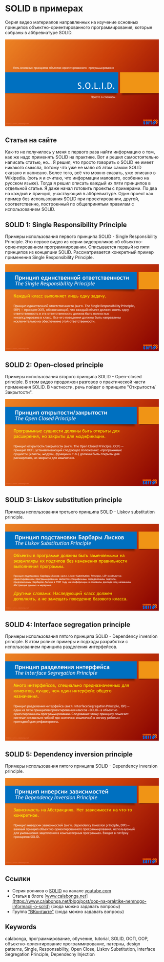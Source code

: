 # SOLID в примерах #
Серия видео материалов направленных на изучение основных принципов объектно-ориентированного программирования, которые собраны в аббревиатуре SOLID.

![Intro](https://github.com/Calabonga/SOLID/blob/master/Powerpoint/intro.png)

## Статья на сайте ##
Как-то не получилось у меня с первого раза найти информацию о том, как же надо применять SOLID на практике. Вот и решил самостоятельно написать статью, но... Я решил, что просто говорить о SOLID не имеет никакого смысла, потому что уже не мало об этом самом SOLID сказано и написано. Более того, всё что можно сказать, уже описано в Wikipedia. (хоть я и считаю, что информации маловато, особенно на русском языке).
Тогда я решил описать каждый их пяти принципов в отдельной статье. Я даже начал готовить проекты с примерами. По два на каждый и принцип, участвующий в аббревиатуре. Один проект как пример без использования SOLID при проектировании, другой, соответственно, построенный по общепринятым правилам c использованием SOLID.

## SOLID 1: Single Responsibility Principle ##
Примеры использования первого принципа SOLID - Single Responsibility Principle. Это первое видео из серии видеороликов об объектно-ориентированном программировании. Описывается первый из пяти принципов из концепции SOLID. Рассматривается конкретный пример применения Single Responsibility Principle.

![Single Responsibility Principle](https://github.com/Calabonga/SOLID/blob/master/Powerpoint/1.png)

## SOLID 2: Open–closed principle ##
Примеры использования второго принципа SOLID - Open–closed principle. В этом видео продолжен разговор о практической части применения SOLID. В частности, речь пойдет о принципе "Открытости/Закрытости".

![Open–closed principle](https://github.com/Calabonga/SOLID/blob/master/Powerpoint/2.png)

## SOLID 3: Liskov substitution principle ##
Примеры использования третьего принципа SOLID - Liskov substitution principle. 

![Liskov substitution principle](https://github.com/Calabonga/SOLID/blob/master/Powerpoint/3.png)

## SOLID 4: Interface segregation principle ##
Примеры использования пятого принципа SOLID - Dependency inversion principle. В этом ролике примеры и подходы разработки с использованием принципа разделения интерфейсов.

![Interface segregation principle](https://github.com/Calabonga/SOLID/blob/master/Powerpoint/4.png)

## SOLID 5: Dependency inversion principle ##
Примеры использования пятого принципа SOLID - Dependency inversion principle. 

![Dependency inversion principle](https://github.com/Calabonga/SOLID/blob/master/Powerpoint/5.png)

## Ссылки ##

* Серия роликов о [SOLID](https://www.youtube.com/playlist?list=PLIB8be7sunXP9ogxcq0cq87vpXG_GxJDp) на канале [youtube.com](https://www.youtube.com/channel/UCWqjyIe9-ukFyG7I3eMVt4A)
* Статья в блоге [www.calabonga.net](https://www.calabonga.net/blog/post/oop-na-praktike-nemnogo-informacii-o-solid) (сюда можно задавать вопросы)
* Группа ["ВКонтакте"](https://vk.com/codingeasy) (сюда можно задавать вопросы)

## Keywords ##
calabonga, программирование, обучение, tutorial, SOLID, ООП, OOP, объектно-ориентирование программирование, патерны, design  patterns, Single, Responsability, Open Close, Liskov Substitution, Interface Segregation Principle, Dependecny Injection
